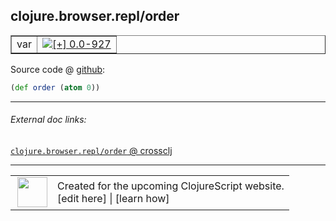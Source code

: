 ## clojure.browser.repl/order



 <table border="1">
<tr>
<td>var</td>
<td><a href="https://github.com/cljsinfo/cljs-api-docs/tree/0.0-927"><img valign="middle" alt="[+] 0.0-927" title="Added in 0.0-927" src="https://img.shields.io/badge/+-0.0--927-lightgrey.svg"></a> </td>
</tr>
</table>









Source code @ [github](https://github.com/clojure/clojurescript/blob/r3148/src/cljs/clojure/browser/repl.cljs#L77):

```clj
(def order (atom 0))
```

<!--
Repo - tag - source tree - lines:

 <pre>
clojurescript @ r3148
└── src
    └── cljs
        └── clojure
            └── browser
                └── <ins>[repl.cljs:77](https://github.com/clojure/clojurescript/blob/r3148/src/cljs/clojure/browser/repl.cljs#L77)</ins>
</pre>

-->

---



###### External doc links:

[`clojure.browser.repl/order` @ crossclj](http://crossclj.info/fun/clojure.browser.repl.cljs/order.html)<br>

---

 <table>
<tr><td>
<img valign="middle" align="right" width="48px" src="http://i.imgur.com/Hi20huC.png">
</td><td>
Created for the upcoming ClojureScript website.<br>
[edit here] | [learn how]
</td></tr></table>

[edit here]:https://github.com/cljsinfo/cljs-api-docs/blob/master/cljsdoc/clojure.browser.repl/order.cljsdoc
[learn how]:https://github.com/cljsinfo/cljs-api-docs/wiki/cljsdoc-files

<!--

This information was too distracting to show to readers, but I'll leave it
commented here since it is helpful to:

- pretty-print the data used to generate this document
- and show how to retrieve that data



The API data for this symbol:

```clj
{:ns "clojure.browser.repl",
 :name "order",
 :type "var",
 :source {:code "(def order (atom 0))",
          :title "Source code",
          :repo "clojurescript",
          :tag "r3148",
          :filename "src/cljs/clojure/browser/repl.cljs",
          :lines [77]},
 :full-name "clojure.browser.repl/order",
 :full-name-encode "clojure.browser.repl/order",
 :history [["+" "0.0-927"]]}

```

Retrieve the API data for this symbol:

```clj
;; from Clojure REPL
(require '[clojure.edn :as edn])
(-> (slurp "https://raw.githubusercontent.com/cljsinfo/cljs-api-docs/catalog/cljs-api.edn")
    (edn/read-string)
    (get-in [:symbols "clojure.browser.repl/order"]))
```

-->
